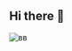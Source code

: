 ## Hi there 👋
![вв](https://64.media.tumblr.com/1f794fdf10918ce0b02404f7c904b74a/e4cb8a3362e31d82-91/s100x200/5701fbfe2364077e13418c82c02b545433146bc1.gifv)


